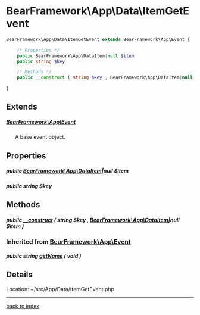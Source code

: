 # BearFramework\App\Data\ItemGetEvent

```php
BearFramework\App\Data\ItemGetEvent extends BearFramework\App\Event {

	/* Properties */
	public BearFramework\App\DataItem|null $item
	public string $key

	/* Methods */
	public __construct ( string $key , BearFramework\App\DataItem|null $item )

}
```

## Extends

##### [BearFramework\App\Event](bearframework.app.event.class.md)

&nbsp;&nbsp;&nbsp;&nbsp;&nbsp;&nbsp;A base event object.

## Properties

##### public [BearFramework\App\DataItem](bearframework.app.dataitem.class.md)|null $item

##### public string $key

## Methods

##### public [__construct](bearframework.app.data.itemgetevent.__construct.method.md) ( string $key , [BearFramework\App\DataItem](bearframework.app.dataitem.class.md)|null $item )

### Inherited from [BearFramework\App\Event](bearframework.app.event.class.md)

##### public string [getName](bearframework.app.event.getname.method.md) ( void )

## Details

Location: ~/src/App/Data/ItemGetEvent.php

---

[back to index](index.md)


